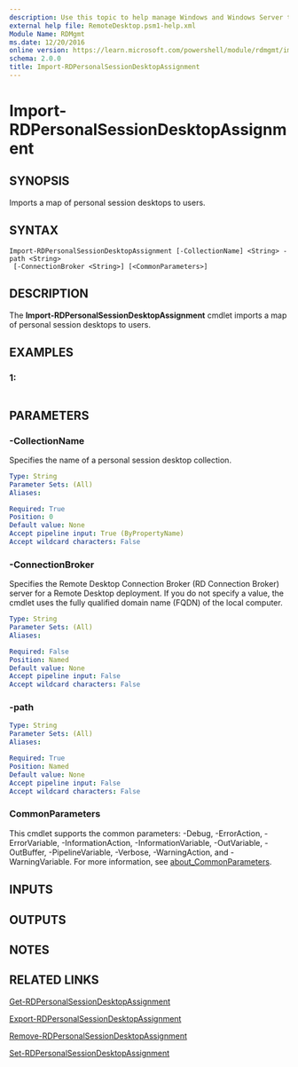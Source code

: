 ```yaml
---
description: Use this topic to help manage Windows and Windows Server technologies with Windows PowerShell.
external help file: RemoteDesktop.psm1-help.xml
Module Name: RDMgmt
ms.date: 12/20/2016
online version: https://learn.microsoft.com/powershell/module/rdmgmt/import-rdpersonalsessiondesktopassignment?view=windowsserver2025-ps&wt.mc_id=ps-gethelp
schema: 2.0.0
title: Import-RDPersonalSessionDesktopAssignment
---
```


# Import-RDPersonalSessionDesktopAssignment

## SYNOPSIS
Imports a map of personal session desktops to users.

## SYNTAX

```
Import-RDPersonalSessionDesktopAssignment [-CollectionName] <String> -path <String>
 [-ConnectionBroker <String>] [<CommonParameters>]
```

## DESCRIPTION
The **Import-RDPersonalSessionDesktopAssignment** cmdlet imports a map of personal session desktops to users.

## EXAMPLES

### 1:
```

```

## PARAMETERS

### -CollectionName
Specifies the name of a personal session desktop collection.

```yaml
Type: String
Parameter Sets: (All)
Aliases:

Required: True
Position: 0
Default value: None
Accept pipeline input: True (ByPropertyName)
Accept wildcard characters: False
```

### -ConnectionBroker
Specifies the Remote Desktop Connection Broker (RD Connection Broker) server for a Remote Desktop deployment.
If you do not specify a value, the cmdlet uses the fully qualified domain name (FQDN) of the local computer.

```yaml
Type: String
Parameter Sets: (All)
Aliases:

Required: False
Position: Named
Default value: None
Accept pipeline input: False
Accept wildcard characters: False
```

### -path


```yaml
Type: String
Parameter Sets: (All)
Aliases:

Required: True
Position: Named
Default value: None
Accept pipeline input: False
Accept wildcard characters: False
```

### CommonParameters
This cmdlet supports the common parameters: -Debug, -ErrorAction, -ErrorVariable, -InformationAction, -InformationVariable, -OutVariable, -OutBuffer, -PipelineVariable, -Verbose, -WarningAction, and -WarningVariable. For more information, see [about_CommonParameters](https://go.microsoft.com/fwlink/?LinkID=113216).

## INPUTS

## OUTPUTS

## NOTES

## RELATED LINKS

[Get-RDPersonalSessionDesktopAssignment](./Get-RDPersonalSessionDesktopAssignment.md)

[Export-RDPersonalSessionDesktopAssignment](./Export-RDPersonalSessionDesktopAssignment.md)

[Remove-RDPersonalSessionDesktopAssignment](./Remove-RDPersonalSessionDesktopAssignment.md)

[Set-RDPersonalSessionDesktopAssignment](./Set-RDPersonalSessionDesktopAssignment.md)

